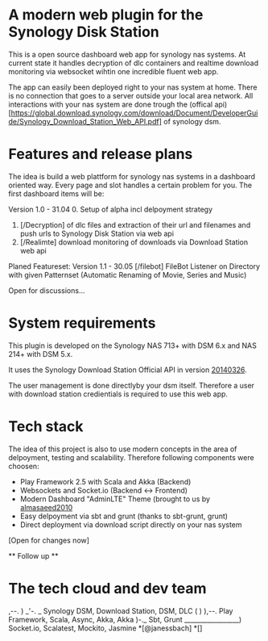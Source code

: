 A modern web plugin for the Synology Disk Station
=================================================

This is a open source dashboard web app for synology nas systems.
At current state it handles decryption of dlc containers and realtime
download monitoring via websocket wihtin one incredible fluent web app.

The app can easily been deployed right to your nas system at home. 
There is no connection that goes to a server outside your local area network.
All interactions with your nas system are done trough the (offical api)[https://global.download.synology.com/download/Document/DeveloperGuide/Synology_Download_Station_Web_API.pdf] of synology dsm.

Features and release plans
====================================================================

The idea is build a web plattform for synology nas systems in a dashboard oriented way.
Every page and slot handles a certain problem for you. The first dashboard items will be:

Version 1.0 - 31.04
0. Setup of alpha incl delpoyment strategy
1. [/Decryption] of dlc files and extraction of their url and filenames and push urls to Synology Disk Station via web api
2. [/Realimte] download monitoring of downloads via Download Station web api

Planed Featureset:
Version 1.1 - 30.05
[/filebot] FileBot Listener on Directory with given Patternset (Automatic Renaming of Movie, Series and Music)

Open for discussions...

System requirements
======================

This plugin is developed on the Synology NAS 713+ with DSM 6.x and NAS 214+ with DSM 5.x.

It uses the Synology Download Station Official API in version [20140326](https://global.download.synology.com/download/Document/DeveloperGuide/Synology_Download_Station_Web_API.pdf).

The user management is done directlyby your dsm itself. 
Therefore a user with download station credientials is required to use this web app.

Tech stack
======================

The idea of this project is also to use modern concepts in the area of delpoyment, testing and scalability.
Therefore following components were choosen:

- Play Framework 2.5 with Scala and Akka (Backend)
- Websockets and Socket.io (Backend <-> Frontend)
- Modern Dashboard "AdminLTE" Theme (brought to us by [almasaeed2010](https://github.com/almasaeed2010/AdminLTE)    
- Easy delpoyment via sbt and grunt (thanks to sbt-grunt, grunt)
- Direct deployment via download script directly on your nas system

[Open for changes now]

** Follow up **
















The tech cloud and dev team
======================
<rawtext>
,--. 
     )
  _'-. _ Synology DSM, Download Station, DSM, DLC
 (    ) ),--. Play Framework, Scala, Async, Akka, Akka
             )-._ Sbt, Grunt
_________________) Socket.io, Scalatest, Mockito, Jasmine
<rawtext>
*[@janessbach] 
*[]
